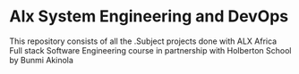 # Alx System Engineering and DevOps

This repository consists of all the .Subject projects done with ALX Africa Full stack Software Engineering course in partnership with Holberton School by Bunmi Akinola
